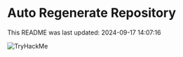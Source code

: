 # Auto Regenerate Repository

This README was last updated: 2024-09-17 14:07:16

 ![TryHackMe](https://tryhackme.com/badge/533634)